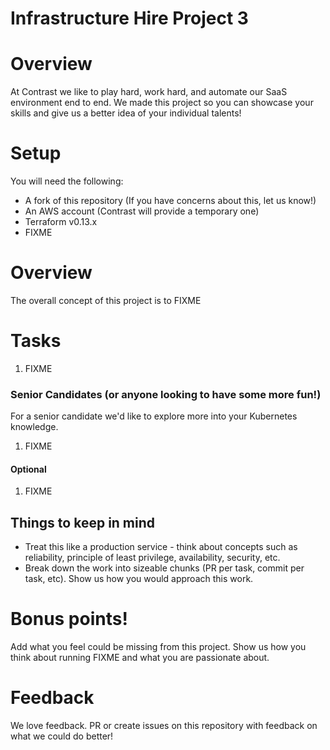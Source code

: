 # Infrastructure Hire Project 3

# Overview

At Contrast we like to play hard, work hard, and automate our SaaS environment end to end. We made this project so you can showcase your skills and give us a better idea of your individual talents!

# Setup

You will need the following:

* A fork of this repository (If you have concerns about this, let us know!)
* An AWS account (Contrast will provide a temporary one)
* Terraform v0.13.x
* FIXME

# Overview

The overall concept of this project is to FIXME

# Tasks

1. FIXME


### Senior Candidates (or anyone looking to have some more fun!)
For a senior candidate we'd like to explore more into your Kubernetes knowledge. 

1. FIXME


#### Optional

1. FIXME


## Things to keep in mind

- Treat this like a production service - think about concepts such as reliability, principle of least privilege, availability, security, etc.
- Break down the work into sizeable chunks (PR per task, commit per task, etc). Show us how you would approach this work.

# Bonus points!

Add what you feel could be missing from this project. Show us how you think about running FIXME
and what you are passionate about.

# Feedback

We love feedback. PR or create issues on this repository with feedback on what we could do better!
